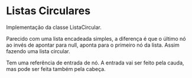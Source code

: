 # Listas Circulares
 Implementação da classe ListaCircular.
 
Parecido com uma lista encadeada simples, a diferença é que o último
nó ao invés de apontar para null, aponta para o primeiro nó da lista.
Assim fazendo uma lista circular.

Tem uma referência de entrada de nó. A entrada vai ser feito pela cauda, mas
pode ser feita também pela cabeça.
